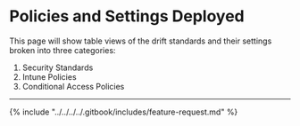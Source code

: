 # Policies and Settings Deployed

This page will show table views of the drift standards and their settings broken into three categories:

1. Security Standards
2. Intune Policies
3. Conditional Access Policies

***

{% include "../../../../.gitbook/includes/feature-request.md" %}

